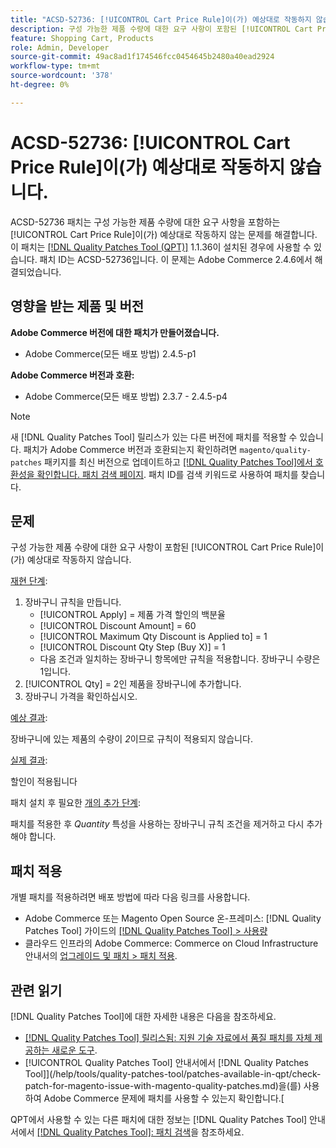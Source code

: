 ```yaml
---
title: "ACSD-52736: [!UICONTROL Cart Price Rule]이(가) 예상대로 작동하지 않습니다."
description: 구성 가능한 제품 수량에 대한 요구 사항이 포함된 [!UICONTROL Cart Price Rule]이(가) 예상대로 작동하지 않는 Adobe Commerce 문제를 해결하려면 ACSD-52736 패치를 적용하십시오.
feature: Shopping Cart, Products
role: Admin, Developer
source-git-commit: 49ac8ad1f174546fcc0454645b2480a40ead2924
workflow-type: tm+mt
source-wordcount: '378'
ht-degree: 0%

---
```


# ACSD-52736: [!UICONTROL Cart Price Rule]이(가) 예상대로 작동하지 않습니다.

ACSD-52736 패치는 구성 가능한 제품 수량에 대한 요구 사항을 포함하는 [!UICONTROL Cart Price Rule]이(가) 예상대로 작동하지 않는 문제를 해결합니다. 이 패치는 [[!DNL Quality Patches Tool (QPT)]](https://experienceleague.adobe.com/en/docs/commerce-knowledge-base/kb/announcements/commerce-announcements/magento-quality-patches-released-new-tool-to-self-serve-quality-patches) 1.1.36이 설치된 경우에 사용할 수 있습니다. 패치 ID는 ACSD-52736입니다. 이 문제는 Adobe Commerce 2.4.6에서 해결되었습니다.

## 영향을 받는 제품 및 버전

**Adobe Commerce 버전에 대한 패치가 만들어졌습니다.**

* Adobe Commerce(모든 배포 방법) 2.4.5-p1

**Adobe Commerce 버전과 호환:**

* Adobe Commerce(모든 배포 방법) 2.3.7 - 2.4.5-p4

>[!NOTE]
>
>새 [!DNL Quality Patches Tool] 릴리스가 있는 다른 버전에 패치를 적용할 수 있습니다. 패치가 Adobe Commerce 버전과 호환되는지 확인하려면 `magento/quality-patches` 패키지를 최신 버전으로 업데이트하고 [[!DNL Quality Patches Tool]에서 호환성을 확인합니다. 패치 검색 페이지](https://experienceleague.adobe.com/tools/commerce-quality-patches/index.html). 패치 ID를 검색 키워드로 사용하여 패치를 찾습니다.

## 문제

구성 가능한 제품 수량에 대한 요구 사항이 포함된 [!UICONTROL Cart Price Rule]이(가) 예상대로 작동하지 않습니다.

<u>재현 단계</u>:

1. 장바구니 규칙을 만듭니다.
   * [!UICONTROL Apply] = 제품 가격 할인의 백분율
   * [!UICONTROL Discount Amount] = 60
   * [!UICONTROL Maximum Qty Discount is Applied to] = 1
   * [!UICONTROL Discount Qty Step (Buy X)] = 1
   * 다음 조건과 일치하는 장바구니 항목에만 규칙을 적용합니다. 장바구니 수량은 1입니다.
2. [!UICONTROL Qty] = 2인 제품을 장바구니에 추가합니다.
3. 장바구니 가격을 확인하십시오.

<u>예상 결과</u>:

장바구니에 있는 제품의 수량이 *2*&#x200B;이므로 규칙이 적용되지 않습니다.

<u>실제 결과</u>:

할인이 적용됩니다

패치 설치 후 필요한 <u>개의 추가 단계</u>:

패치를 적용한 후 *Quantity* 특성을 사용하는 장바구니 규칙 조건을 제거하고 다시 추가해야 합니다.

## 패치 적용

개별 패치를 적용하려면 배포 방법에 따라 다음 링크를 사용합니다.

* Adobe Commerce 또는 Magento Open Source 온-프레미스: [!DNL Quality Patches Tool] 가이드의 [[!DNL Quality Patches Tool] > 사용량](https://experienceleague.adobe.com/docs/commerce-operations/tools/quality-patches-tool/usage.html)
* 클라우드 인프라의 Adobe Commerce: Commerce on Cloud Infrastructure 안내서의 [업그레이드 및 패치 > 패치 적용](https://experienceleague.adobe.com/docs/commerce-cloud-service/user-guide/develop/upgrade/apply-patches.html).

## 관련 읽기

[!DNL Quality Patches Tool]에 대한 자세한 내용은 다음을 참조하세요.

* [[!DNL Quality Patches Tool] 릴리스됨: 지원 기술 자료에서 품질 패치를 자체 제공하는 새로운 도구](https://experienceleague.adobe.com/en/docs/commerce-knowledge-base/kb/announcements/commerce-announcements/magento-quality-patches-released-new-tool-to-self-serve-quality-patches).
* [!UICONTROL Quality Patches Tool] 안내서에서  [!DNL Quality Patches Tool]](/help/tools/quality-patches-tool/patches-available-in-qpt/check-patch-for-magento-issue-with-magento-quality-patches.md)을(를) 사용하여 Adobe Commerce 문제에 패치를 사용할 수 있는지 확인합니다.[


QPT에서 사용할 수 있는 다른 패치에 대한 정보는 [!DNL Quality Patches Tool] 안내서에서 [[!DNL Quality Patches Tool]: 패치 검색](https://experienceleague.adobe.com/tools/commerce-quality-patches/index.html)을 참조하세요.
